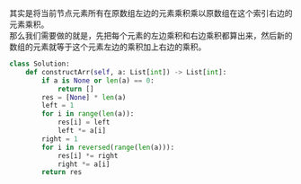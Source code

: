 其实是将当前节点元素所有在原数组左边的元素乘积乘以原数组在这个索引右边的元素乘积。  
那么我们需要做的就是，先把每个元素的左边乘积和右边乘积都算出来，然后新的数组的元素就等于这个元素左边的乘积加上右边的乘积。  
```python
class Solution:
    def constructArr(self, a: List[int]) -> List[int]:
        if a is None or len(a) == 0:
            return []
        res = [None] * len(a)
        left = 1
        for i in range(len(a)):
            res[i] = left
            left *= a[i]
        right = 1
        for i in reversed(range(len(a))):
            res[i] *= right
            right *= a[i]
        return res
```

